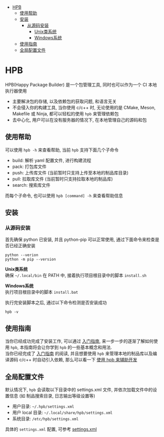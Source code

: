 - [HPB](#hpb)
  - [使用帮助](#使用帮助)
  - [安装](#安装)
    - [从源码安装](#从源码安装)
      - [Unix类系统](#unix类系统)
      - [Windows系统](#windows系统)
  - [使用指南](#使用指南)
  - [全局配置文件](#全局配置文件)


# HPB
HPB(Happy Package Builder) 是一个包管理工具, 同时也可以作为一个 CI 本地执行器使用  

* 主要解决包的存储, 以及依赖包的获取问题, 和语言无关
* 不会侵入你的构建工具, 当你使用 c/c++ 时, 无论使用的是 CMake, Meson, Makefile 或 Ninja, 都可以轻松的使用 `hpb` 来管理依赖包
* 去中心化, 用户可以在没有服务器的情况下, 在本地管理自己的源码和包

## 使用帮助
可以使用 `hpb -h` 来查看帮助, 当前 `hpb` 支持下面几个子命令  
* build: 解析 yaml 配置文件, 进行构建流程
* pack: 打包库文件
* push: 上传库文件 (当前暂时只支持上传至本地的制品库目录)
* pull: 拉取库文件 (当前暂时只支持拉取本地的制品库)
* search: 搜索库文件

而每个子命令, 也可以使用 `hpb [command] -h` 来查看帮助信息

## 安装

### 从源码安装
首先确保 python 已安装, 并且 python-pip 可以正常使用, 通过下面命令来检查是否已经正确安装
```
python --verion
python -m pip --version
```

**Unix类系统**  
确保 `~/.local/bin` 在 PATH 中, 接着执行项目根目录中的脚本 `install.sh`  

**Windows系统**  
执行项目根目录中的脚本 `install.bat`  

执行完安装脚本之后, 通过以下命令检测是否安装成功
```
hpb -v
```

## 使用指南
当你已经成功完成了安装工作, 可以通过 [入门指南](./doc/cn/user_guide.md), 来一步一步的逐渐了解如何使用 `hpb`, 本指南将会让你学到 `hpb` 的一些基本概念和用法.  
当你已经完成了 [入门指南](./doc/cn/user_guide.md) 的阅读, 并且想要使用 `hpb` 来管理本地的制品库以及编译源码 c/c++ 时自动引入依赖, 那么可以看一下 [使用 hpb 来辅助开发](./doc/cn/dev_with_hpb.md)

## 全局配置文件
默认情况下, `hpb` 会读取以下目录中的 settings.xml 文件, 并依次加载文件中的设置信息 (如 制品搜索目录, 日志输出等级设置等)
* 用户目录: `~/.hpb/settings.xml`
* 用户 local 目录: `~/.local/share/hpb/settings.xml`
* 系统目录: `/etc/hpb/settings.xml`

具体的 `settings.xml` 配置, 可参考 [settings.xml](./etc/settings.xml)
